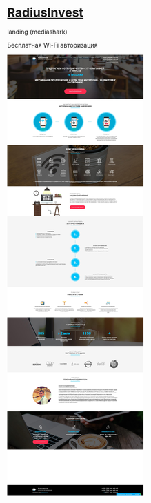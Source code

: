 # <a href="https://radiusinvest.by/">RadiusInvest</a>

landing (mediashark)

<p>Бесплатная Wi-Fi авторизация</p>

<img src="screenshot.jpg" alt="RadiusInvest">
